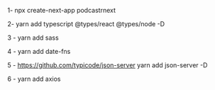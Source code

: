1- npx create-next-app podcastrnext

2- yarn add typescript @types/react @types/node -D

3 - yarn add sass

4 - yarn add date-fns

5 - https://github.com/typicode/json-server
yarn add json-server -D

6 - yarn add axios